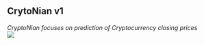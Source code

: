 ## CrytoNian v1

<i> CryptoNian focuses on prediction of Cryptocurrency closing prices </i><br />
<img src="display/crytoNian.PNG" style="width: auto; height:auto;"/>
